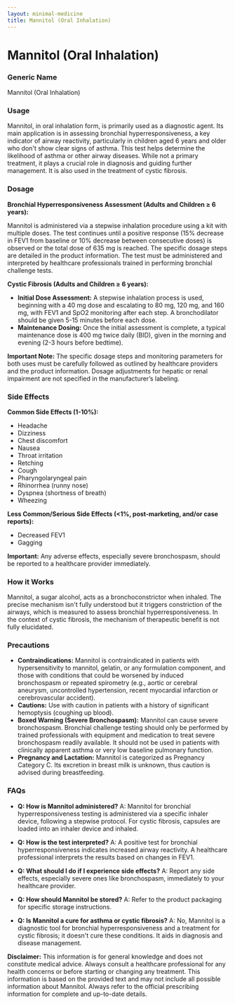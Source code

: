 ```yaml
---
layout: minimal-medicine
title: Mannitol (Oral Inhalation)
---
```


# Mannitol (Oral Inhalation)
### Generic Name
Mannitol (Oral Inhalation)

### Usage
Mannitol, in oral inhalation form, is primarily used as a diagnostic agent.  Its main application is in assessing bronchial hyperresponsiveness, a key indicator of airway reactivity, particularly in children aged 6 years and older who don't show clear signs of asthma. This test helps determine the likelihood of asthma or other airway diseases.  While not a primary treatment, it plays a crucial role in diagnosis and guiding further management.  It is also used in the treatment of cystic fibrosis.

### Dosage

**Bronchial Hyperresponsiveness Assessment (Adults and Children ≥ 6 years):**

Mannitol is administered via a stepwise inhalation procedure using a kit with multiple doses.  The test continues until a positive response (15% decrease in FEV1 from baseline or 10% decrease between consecutive doses) is observed or the total dose of 635 mg is reached. The specific dosage steps are detailed in the product information.  The test must be administered and interpreted by healthcare professionals trained in performing bronchial challenge tests.

**Cystic Fibrosis (Adults and Children ≥ 6 years):**

* **Initial Dose Assessment:**  A stepwise inhalation process is used, beginning with a 40 mg dose and escalating to 80 mg, 120 mg, and 160 mg, with FEV1 and SpO2 monitoring after each step.  A bronchodilator should be given 5-15 minutes before each dose.
* **Maintenance Dosing:**  Once the initial assessment is complete, a typical maintenance dose is 400 mg twice daily (BID), given in the morning and evening (2-3 hours before bedtime).

**Important Note:** The specific dosage steps and monitoring parameters for both uses must be carefully followed as outlined by healthcare providers and the product information.  Dosage adjustments for hepatic or renal impairment are not specified in the manufacturer’s labeling.

### Side Effects

**Common Side Effects (1-10%):**

* Headache
* Dizziness
* Chest discomfort
* Nausea
* Throat irritation
* Retching
* Cough
* Pharyngolaryngeal pain
* Rhinorrhea (runny nose)
* Dyspnea (shortness of breath)
* Wheezing

**Less Common/Serious Side Effects (<1%, post-marketing, and/or case reports):**

* Decreased FEV1
* Gagging

**Important:**  Any adverse effects, especially severe bronchospasm, should be reported to a healthcare provider immediately.

### How it Works

Mannitol, a sugar alcohol, acts as a bronchoconstrictor when inhaled.  The precise mechanism isn't fully understood but it triggers constriction of the airways, which is measured to assess bronchial hyperresponsiveness.  In the context of cystic fibrosis, the mechanism of therapeutic benefit is not fully elucidated.

### Precautions

* **Contraindications:**  Mannitol is contraindicated in patients with hypersensitivity to mannitol, gelatin, or any formulation component, and those with conditions that could be worsened by induced bronchospasm or repeated spirometry (e.g., aortic or cerebral aneurysm, uncontrolled hypertension, recent myocardial infarction or cerebrovascular accident).
* **Cautions:** Use with caution in patients with a history of significant hemoptysis (coughing up blood).
* **Boxed Warning (Severe Bronchospasm):**  Mannitol can cause severe bronchospasm.  Bronchial challenge testing should only be performed by trained professionals with equipment and medication to treat severe bronchospasm readily available. It should not be used in patients with clinically apparent asthma or very low baseline pulmonary function.
* **Pregnancy and Lactation:** Mannitol is categorized as Pregnancy Category C.  Its excretion in breast milk is unknown, thus caution is advised during breastfeeding.


### FAQs

* **Q: How is Mannitol administered?** A: Mannitol for bronchial hyperresponsiveness testing is administered via a specific inhaler device, following a stepwise protocol. For cystic fibrosis, capsules are loaded into an inhaler device and inhaled.


* **Q: How is the test interpreted?** A:  A positive test for bronchial hyperresponsiveness indicates increased airway reactivity. A healthcare professional interprets the results based on changes in FEV1.


* **Q:  What should I do if I experience side effects?** A: Report any side effects, especially severe ones like bronchospasm, immediately to your healthcare provider.


* **Q: How should Mannitol be stored?** A:  Refer to the product packaging for specific storage instructions.


* **Q: Is Mannitol a cure for asthma or cystic fibrosis?** A: No, Mannitol is a diagnostic tool for bronchial hyperresponsiveness and a treatment for cystic fibrosis; it doesn't cure these conditions.  It aids in diagnosis and disease management.


**Disclaimer:** This information is for general knowledge and does not constitute medical advice. Always consult a healthcare professional for any health concerns or before starting or changing any treatment.  This information is based on the provided text and may not include all possible information about Mannitol. Always refer to the official prescribing information for complete and up-to-date details.
